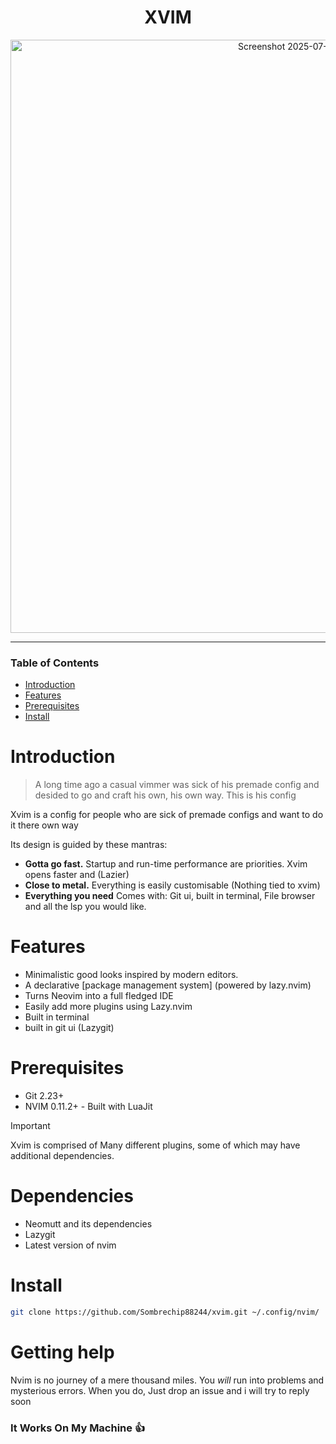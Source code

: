 <div align="center">

# XVIM

<img width="949" alt="Screenshot 2025-07-03 at 18 38 47" src="https://github.com/user-attachments/assets/2af822e6-3977-43af-a5be-618e00a6c405" />



</div>

---

### Table of Contents
- [Introduction](#introduction)
- [Features](#features)
- [Prerequisites](#prerequisites)
- [Install](#install)


# Introduction

> A long time ago a casual vimmer was sick of his premade config
> and desided to go and craft his own, his own way. This is his config

Xvim is a config for people who are sick of premade configs and want to
do it there own way

Its design is guided by these mantras:

+ **Gotta go fast.** Startup and run-time performance are priorities. Xvim opens faster and (Lazier)
+ **Close to metal.** Everything is easily customisable (Nothing tied to xvim)
+ **Everything you need** Comes with: Git ui, built in terminal, File browser and all the lsp you would like.

# Features
- Minimalistic good looks inspired by modern editors.
- A declarative [package management system] (powered by
  lazy.nvim)
- Turns Neovim into a full fledged IDE
- Easily add more plugins using Lazy.nvim
- Built in terminal
- built in git ui (Lazygit)
# Prerequisites
- Git 2.23+
- NVIM 0.11.2+ - Built with LuaJit

> [!IMPORTANT]
> Xvim is comprised of Many different plugins, some of which may have
> additional dependencies.


# Dependencies
- Neomutt and its dependencies
- Lazygit
- Latest version of nvim



# Install
``` sh
git clone https://github.com/Sombrechip88244/xvim.git ~/.config/nvim/
```




  

# Getting help
Nvim is no journey of a mere thousand miles. You _will_ run into problems and
mysterious errors. When you do, Just drop an issue and i will try to reply soon

### It Works On My Machine 👍

